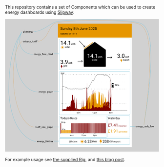 This repository contains a set of Components which can be used to create energy dashboards using [Slipway](https://slipway.co/):

![Annotated Dashboard](eink-energy-dashboard-annotated.png)

For example usage see [the supplied Rig](rigs/energy_dashboard.json), and [this blog post](https://slipway.co/blog/eink-energy-dashboard).

